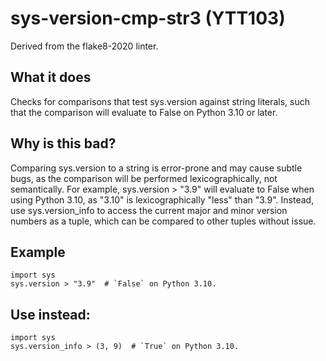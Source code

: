 # sys-version-cmp-str3 (YTT103)
Derived from the flake8-2020 linter.
## What it does
Checks for comparisons that test sys.version against string literals,
such that the comparison will evaluate to False on Python 3.10 or later.
## Why is this bad?
Comparing sys.version to a string is error-prone and may cause subtle
bugs, as the comparison will be performed lexicographically, not
semantically. For example, sys.version > "3.9" will evaluate to False
when using Python 3.10, as "3.10" is lexicographically "less" than
"3.9".
Instead, use sys.version_info to access the current major and minor
version numbers as a tuple, which can be compared to other tuples
without issue.
## Example
```
import sys
sys.version > "3.9"  # `False` on Python 3.10.
```
## Use instead:
```
import sys
sys.version_info > (3, 9)  # `True` on Python 3.10.
```